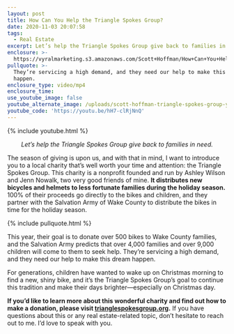 ```yaml
---
layout: post
title: How Can You Help the Triangle Spokes Group?
date: 2020-11-03 20:07:58
tags:
  - Real Estate
excerpt: Let’s help the Triangle Spokes Group give back to families in need.
enclosure: >-
  https://vyralmarketing.s3.amazonaws.com/Scott+Hoffman/How+Can+You+Help+the+Triangle+Spokes+Group.mp4
pullquote: >-
  They’re servicing a high demand, and they need our help to make this dream
  happen.
enclosure_type: video/mp4
enclosure_time:
use_youtube_image: false
youtube_alternate_image: /uploads/scott-hoffman-triangle-spokes-group-yt.jpg
youtube_code: 'https://youtu.be/hH7-clRjNnQ'
---
```


{% include youtube.html %}

<p style="text-align: center;"><em>Let’s help the Triangle Spokes Group give back to families in need.</em></p>

The season of giving is upon us, and with that in mind, I want to introduce you to a local charity that’s well worth your time and attention: the Triangle Spokes Group. This charity is a nonprofit founded and run by Ashley Wilson and Jenn Nowalk, two very good friends of mine. **It distributes new bicycles and helmets to less fortunate families during the holiday season.** 100% of their proceeds go directly to the bikes and children, and they partner with the Salvation Army of Wake County to distribute the bikes in time for the holiday season.&nbsp;

{% include pullquote.html %}

This year, their goal is to donate over 500 bikes to Wake County families, and the Salvation Army predicts that over 4,000 families and over 9,000 children will come to them to seek help. They’re servicing a high demand, and they need our help to make this dream happen.&nbsp;

For generations, children have wanted to wake up on Christmas morning to find a new, shiny bike, and it’s the Triangle Spokes Group’s goal to continue this tradition and make their days brighter—especially on Christmas day.&nbsp;

**If you’d like to learn more about this wonderful charity and find out how to make a donation, please visit <u><a target="_blank" rel="noopener" href="https://www.trianglespokesgroup.org/">trianglespokesgroup.org</a></u>.** If you have questions about this or any real estate-related topic, don’t hesitate to reach out to me. I’d love to speak with you.&nbsp;